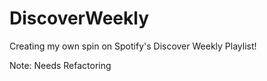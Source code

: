 # DiscoverWeekly

Creating my own spin on Spotify's Discover Weekly Playlist!

Note: Needs Refactoring
